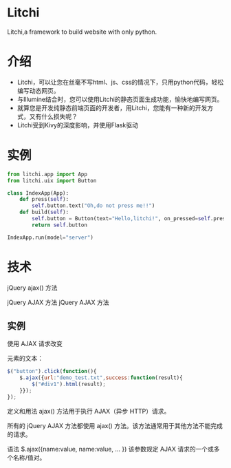 # Litchi
Litchi,a framework to build website with only python.

# 介绍
- Litchi，可以让您在丝毫不写html、js、css的情况下，只用python代码，轻松编写动态网页。
- 与Illumine结合时，您可以使用Litchi的静态页面生成功能，愉快地编写网页。
- 就算您是开发纯静态前端页面的开发者，用Litchi，您能有一种新的开发方式，又有什么损失呢？
- Litchi受到Kivy的深度影响，并使用Flask驱动

# 实例
```python
from litchi.app import App
from litchi.uix import Button

class IndexApp(App):
    def press(self):
        self.button.text("Oh,do not press me!!")
    def build(self):
        self.button = Button(text="Hello,litchi!", on_pressed=self.press, hold="")
        return self.button

IndexApp.run(model="server")
```

# 技术
jQuery ajax() 方法

jQuery AJAX 方法 jQuery AJAX 方法

## 实例

使用 AJAX 请求改变 <div> 元素的文本：

```js
$("button").click(function(){
    $.ajax({url:"demo_test.txt",success:function(result){
        $("#div1").html(result);
    }});
});
```

定义和用法
ajax() 方法用于执行 AJAX（异步 HTTP）请求。

所有的 jQuery AJAX 方法都使用 ajax() 方法。该方法通常用于其他方法不能完成的请求。

语法
$.ajax({name:value, name:value, ... })
该参数规定 AJAX 请求的一个或多个名称/值对。
